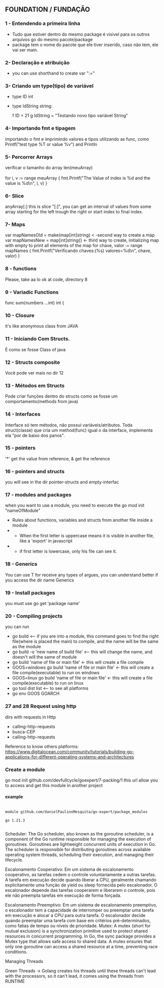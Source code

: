 ## FOUNDATION / FUNDAÇÃO

### 1 - Entendendo a primeira linha
* Tudo que estiver dentro do mesmo package é visivel para os outros arquivos go do mesmo pacote/package
* package tem o nome do pacote que ele tiver inserido, caso não tem, ele vai ser main.

### 2- Declaração e atribuição
* you can use shorthand to create var ":="

### 3- Criando um type(tipo) de variável
* type ID int
* type IdString string:

  f ID      = 21
  g IdString = "Testando novo tipo variável String"


### 4- Importando fmt e tipagem
importando o fmt e imprimindo valores e tipos utilizando as func, como
Printf("test type %T or value %v")  and Println

### 5- Percorrer Arrays
verificar o tamanho do array len(meuArray) <br />  
for i, v := range meuArray {
fmt.Printf("The Value of index is %d and the value is %d\n", i, v)
}

### 6- Slice
anyArray[:] this is slice "[:]", you can get an interval of values from some array
starting for the left trough the right or start index to final index.

### 7- Maps
var mapNamesOld = make(map[int]string) < -second way to create a map
var mapNamesNew = map[int]string{} <- third way to create, initializing map with empty
to print all elements of the map
for chave, valor := range mapNames {
fmt.Printf("Verificando chaves:(%s) valores=%d\n", chave, valor)
}

### 8 - functions
Please, take aa lo ok at code, directory 8

### 9 - Variadic Functions
func sum(numbers ...int) int {

### 10 - Closure
it's like anonymous class from JAVA


### 11 - Iniciando Com Structs.
É como se fosse Class of java

### 12 - Structs composite
Você pode ver mais no dir 12

### 13 - Métodos em Structs
Pode criar funções dentro do structs como se fosse um comportamento(methods from java)

### 14 - Interfaces
Interface só tem métodos, não possui variáveis/atributos. Toda struct(classe)
que cria um method(func) igual o da interface, implementa ela "por de baixo dos panos".

### 15 - pointers
'*' get the value from reference, & get the reference 

### 16 - pointers and structs
you will see in the dir pointer-structs and empty-interfac

### 17 - modules and packages
when you want to use a module, you need to execute the go mod init "nameOfModule"
- Rules about functions, variables and structs from another file inside a module
- - When the first letter is uppercase means it is visible in another file, like a 'export' in javascript
- - if first letter is lowercase, only his file can see it. 

### 18 - Generics
You can use T for receive any types of argues, you can understand better if you access the dir name Generics

### 19 - Install packages
you must use go get 'package name' 

### 20 - Compiling projects
you can run 
* go build <-- if you are into a module, this command goes to find the right file(where is placed the main) to compile, and the name will be the same as the module
* go build -o 'new name of build file' <-- this will change the name, and doesn't will the same of module
* go build 'name of file or main file' <- this will create a file compile 
* GOOS=windows go build 'name of file or main file' <- this will create a file compile(executable) to run on windows
* GOOS=linux go build 'name of file or main file' <- this will create a file compile(executable) to run on linux
* go tool dist list <-- to see all platforms
* go env GOOS GOARCH


### 27 and 28 Request using http
dirs with requests in Http 
* calling-http-requests
* busca-CEP
* calling-http-requests

Reference to know others platforms:
https://www.digitalocean.com/community/tutorials/building-go-applications-for-different-operating-systems-and-architectures


### Create a module
go mod init github.com/devfullcycle/goexpert/7-packing/1
this url allow you to access and get this module in another project

####  example
<pre>
    <code>
module github.com/danielPaulinoMesquita/go-expert/package_modules

go 1.21.3
    </code>
</pre>

Scheduler:
The Go scheduler, also known as the goroutine scheduler, is a component of the Go runtime responsible for managing the execution of goroutines. 
Goroutines are lightweight concurrent units of execution in Go. 
The scheduler is responsible for distributing goroutines across available operating system threads, scheduling their execution, and managing their lifecycle.

Escalonamento Cooperativo:
Em um sistema de escalonamento cooperativo, as tarefas cedem o controle voluntariamente a outras tarefas. 
A tarefa em execução decide quando liberar a CPU, geralmente chamando explicitamente uma função de yield ou sleep fornecida pelo escalonador. 
O escalonador depende das tarefas cooperarem e liberarem o controle, pois ele não preempta tarefas em execução de forma forçada.

Escalonamento Preemptivo:
Em um sistema de escalonamento preemptivo, o escalonador tem a capacidade de interromper ou preemptar uma tarefa em execução e alocar a CPU para outra tarefa. 
O escalonador decide quando preemptar uma tarefa com base em critérios pré-determinados, como fatias de tempo ou níveis de prioridade.
Mutex:
A mutex (short for mutual exclusion) is a synchronization primitive used to protect shared resources in concurrent programming. 
In Go, the sync package provides a Mutex type that allows safe access to shared data.
A mutex ensures that only one goroutine can access a shared resource at a time, preventing race conditions.


Managing Threads 

Green Threads -> Golang creates his threads until these threads can't lead with the processors,
so it can't lead, it comes using the threads from RUNTIME